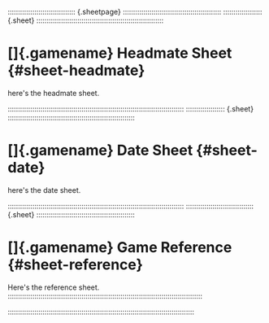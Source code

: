 ::::::::::::::::::::::::::::::::: {.sheetpage} ::::::::::::::::::::::::::::::::::::::::::::::::
::::::::::::::::::: {.sheet} ::::::::::::::::::::::::::::::::::::::::::::::::::::::::::::::
# []{.gamename} Headmate Sheet {#sheet-headmate}

here's the headmate sheet.

::::::::::::::::::::::::::::::::::::::::::::::::::::::::::::::::::::::::::::::::::::::
::::::::::::::::::: {.sheet} ::::::::::::::::::::::::::::::::::::::::::::::::::::::::::::::
# []{.gamename} Date Sheet {#sheet-date}

here's the date sheet.

::::::::::::::::::::::::::::::::::::::::::::::::::::::::::::::::::::::::::::::::::::::
::::::::::::::::::::::::::::::::: {.sheet} ::::::::::::::::::::::::::::::::::::::::::::::::
# []{.gamename} Game Reference {#sheet-reference}

Here's the reference sheet.
:::::::::::::::::::::::::::::::::::::::::::::::::::::::::::::::::::::::::::::::::::::::::::::::

:::::::::::::::::::::::::::::::::::::::::::::::::::::::::::::::::::::::::::::::::::::::::::
